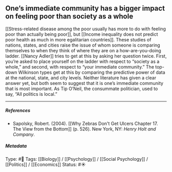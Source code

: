 ## One’s immediate community has a bigger impact on feeling poor than society as a whole  # 

[[Stress-related disease among the poor usually has more to do with feeling poor than actually being poor]], but [[Income inequality does not predict poor health as much in more egalitarian countries]]. These studies of nations, states, and cities raise the issue of whom someone is comparing themselves to when they think of where they are on a how-are-you-doing ladder. [[Nancy Adler]] tries to get at this by asking her question twice. First, you’re asked to place yourself on the ladder with respect to “society as a whole,” and second, with respect to “your immediate community.” The top-down Wilkinson types get at this by comparing the predictive power of data at the national, state, and city levels. Neither literature has given a clear answer yet, but both seem to suggest that it is one’s immediate community that is most important. As Tip O’Neil, the consummate politician, used to say, “All politics is local.”

___

##### References

- Sapolsky, Robert. (2004). [[Why Zebras Don't Get Ulcers Chapter 17. The View from the Bottom]] (p. 526). New York, NY: _Henry Holt and Company_.

##### Metadata

Type: #🔴 
Tags: [[Biology]] / [[Psychology]] / [[Social Psychology]] / [[Politics]] / [[Economics]] 
Status: #☀️ 